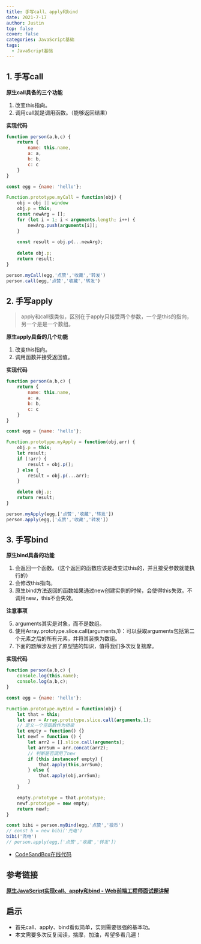 ```yaml
---
title: 手写call、apply和bind
date: 2021-7-17
author: Justin
top: false
cover: false
categories: JavaScript基础
tags:
  - JavaScript基础
---
```

## 1. 手写call
**原生call具备的三个功能**

1. 改变this指向。
2. 调用call就是调用函数。（能够返回结果）

**实现代码**
```js
function person(a,b,c) {
    return {
        name: this.name,
        a: a,
        b: b,
        c: c
    }
}

const egg = {name: 'hello'};

Function.prototype.myCall = function(obj) {
    obj = obj || window
    obj.p = this;
    const newArg = [];
    for (let i = 1; i < arguments.length; i++) {
        newArg.push(arguments[i]);
    }
    
    const result = obj.p(...newArg);
   
    delete obj.p;
    return result;
}

person.myCall(egg,'点赞','收藏','转发')
person.call(egg,'点赞','收藏','转发')
```

## 2. 手写apply
>apply和call很类似，区别在于apply只接受两个参数，一个是this的指向，另一个是是一个数组。

**原生apply具备的几个功能**

1. 改变this指向。
2. 调用函数并接受返回值。

**实现代码**
```js
function person(a,b,c) {
    return {
        name: this.name,
        a: a,
        b: b,
        c: c
    }
}

const egg = {name: 'hello'};

Function.prototype.myApply = function(obj,arr) {
    obj.p = this;
    let result;
    if (!arr) {
        result = obj.p();
    } else {
        result = obj.p(...arr);
    }

    delete obj.p;
    return result;
}

person.myApply(egg,['点赞','收藏','转发'])
person.apply(egg,['点赞','收藏','转发'])
```
## 3. 手写bind
**原生bind具备的功能**

1. 会返回一个函数。（这个返回的函数应该是改变过this的，并且接受参数就能执行的）
2. 会修改this指向。
3. 原生bind方法返回的函数如果通过new创建实例的时候，会使得this失效。不调用new，this不会失效。

**注意事项**

5. arguments其实是对象，而不是数组。
6. 使用Array.prototype.slice.call(arguments,1)：可以获取arguments包括第二个元素之后的所有元素，并将其装换为数组。
7. 下面的题解涉及到了原型链的知识，值得我们多次反复揣摩。

**实现代码**
```js
function person(a,b,c) {
    console.log(this.name);
    console.log(a,b,c);
}

const egg = {name: 'hello'};

Function.prototype.myBind = function(obj) {
    let that = this;
    let arr = Array.prototype.slice.call(arguments,1);
    // 定义一个空函数作为桥梁
    let empty = function() {}
    let newf = function () {
        let arr2 = [].slice.call(arguments);
        let arrSum = arr.concat(arr2);
        // 判断是否调用了new
        if (this instanceof empty) {
            that.apply(this,arrSum);
        } else {
            that.apply(obj,arrSum);
        }
    }

    empty.prototype = that.prototype;
    newf.prototype = new empty;
    return newf;
}

const bibi = person.myBind(egg,'点赞','投币')
// const b = new bibi('充电')
bibi('充电')
// person.apply(egg,['点赞','收藏','转发'])
```
* [CodeSandBox在线代码](https://codesandbox.io/s/shouxiebind-d1b5u)

## 参考链接
**[原生JavaScript实现call、apply和bind - Web前端工程师面试题讲解](https://www.bilibili.com/video/BV1m54y1q7hc?from=search&seid=17001305094652810245)**

## 启示
* 首先call、apply、bind看似简单，实则需要很强的基本功。
* 本文需要多次反复阅读，揣摩，加油，希望多看几遍！

